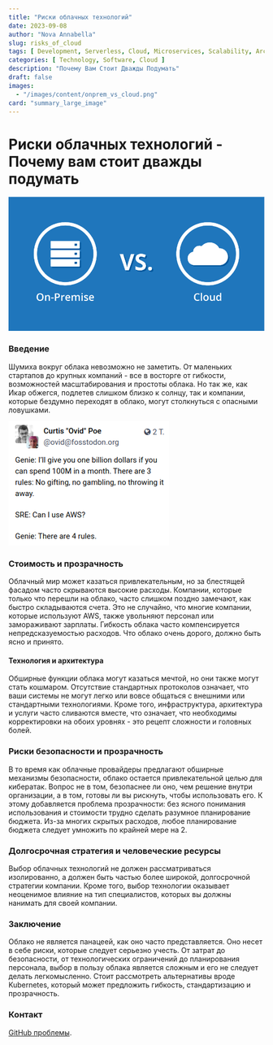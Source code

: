 ```yaml
---
title: "Риски облачных технологий"
date: 2023-09-08
author: "Nova Annabella"
slug: risks_of_cloud
tags: [ Development, Serverless, Cloud, Microservices, Scalability, Architecture, Infrastructure ]
categories: [ Technology, Software, Cloud ]
description: "Почему Вам Стоит Дважды Подумать"
draft: false
images:
  - "/images/content/onprem_vs_cloud.png"
card: "summary_large_image"
---
```



# Риски облачных технологий - Почему вам стоит дважды подумать

![aws_costs_twitter_1](/images/content/onprem_vs_cloud.png)

### Введение

Шумиха вокруг облака невозможно не заметить. От маленьких стартапов до крупных компаний - все в восторге от
гибкости, возможностей масштабирования и простоты облака. Но так же, как Икар обжегся,
подлетев слишком близко к солнцу, так и компании, которые бездумно переходят в облако, могут столкнуться с опасными ловушками.

![aws_costs_twitter_1](/images/content/aws_costs_twitter_1.png)

### Стоимость и прозрачность

Облачный мир может казаться привлекательным, но за блестящей фасадом часто скрываются высокие расходы. Компании, которые
только что перешли на облако, часто слишком поздно замечают, как быстро складываются счета. Это не случайно, что многие
компании, которые используют AWS, также увольняют персонал или замораживают зарплаты. Гибкость облака часто
компенсируется непредсказуемостью расходов. Что облако очень дорого, должно быть ясно и принято.

#### Технология и архитектура

Обширные функции облака могут казаться мечтой, но они также могут стать кошмаром. Отсутствие стандартных протоколов означает, что ваши системы не могут легко или вовсе общаться с внешними или стандартными технологиями. Кроме того, инфраструктура, архитектура и услуги часто сливаются вместе, что означает, что необходимы корректировки на обоих уровнях - это рецепт сложности и головных болей.


### Риски безопасности и прозрачность

В то время как облачные провайдеры предлагают обширные механизмы безопасности, облако остается привлекательной целью для
кибератак. Вопрос не в том, безопаснее ли оно, чем решение внутри организации, а в том, готовы ли вы рискнуть, 
чтобы использовать его. К этому добавляется проблема прозрачности: без ясного понимания использования и стоимости трудно
сделать разумное планирование бюджета. Из-за многих скрытых расходов, любое планирование бюджета следует умножить 
по крайней мере на 2.

### Долгосрочная стратегия и человеческие ресурсы

Выбор облачных технологий не должен рассматриваться изолированно, а должен быть частью более широкой, долгосрочной
стратегии компании. Кроме того, выбор технологии оказывает неоценимое влияние на тип специалистов, которых вы должны
нанимать для своей компании.

### Заключение

Облако не является панацеей, как оно часто представляется. Оно несет в себе риски, которые следует серьезно учесть. От
затрат до безопасности, от технологических ограничений до планирования персонала, выбор в пользу облака является сложным
и его не следует делать легкомысленно. Стоит рассмотреть альтернативы вроде Kubernetes, который может предложить
гибкость, стандартизацию и прозрачность.

### Контакт

[GitHub проблемы](https://github.com/NovaAnnabella/the_unspoken/issues/new/choose).
